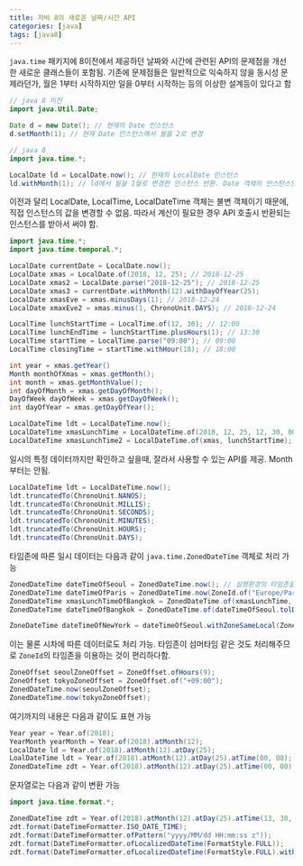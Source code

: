 ```yaml
---
title: 자바 8의 새로운 날짜/시간 API
categories: [java]
tags: [java8]
---
```


`java.time` 패키지에 8이전에서 제공하던 날짜와 시간에 관련된 API의 문제점을 개선한 새로운 클래스들이 포함됨.
기존에 문제점들은 일반적으로 익숙하지 않을 동시성 문제라던가, 월은 1부터 시작하지만 일을 0부터 시작하는 등의 이상한 설계등이 있다고 함

```java
// java 8 이전
import java.Util.Date;

Date d = new Date(); // 현재의 Date 인스턴스
d.setMonth(1); // 현재 Date 인스턴스에서 월을 2로 변경

// java 8
import java.time.*;

LocalDate ld = LocalDate.now(); // 현재의 LocalDate 인스턴스
ld.withMonth(1); // ld에서 월을 1월로 변경한 인스턴스 반환. Date 객체의 인스턴스인 d가 변경된 것과 달리 LocalDate 객체의 인스턴스인 ld는 변경이 안 됨.
```

이전과 달리 LocalDate, LocalTime, LocalDateTime 객체는 불변 객체이기 때문에, 직접 인스턴스의 값을 변경할 수 없음.
따라서 계산이 필요한 경우 API 호출시 반환되는 인스턴스를 받아서 써야 함.

```java
import java.time.*;
import java.time.temporal.*;

LocalDate currentDate = LocalDate.now();
LocalDate xmas = LocalDate.of(2018, 12, 25); // 2018-12-25
LocalDate xmas2 = LocalDate.parse("2018-12-25"); // 2018-12-25
LocalDate xmas3 = currentDate.withMonth(12).withDayOfYear(25);
LocalDate xmasEve = xmas.minusDays(1); // 2018-12-24
LocalDate xmaxEve2 = xmas.minus(1, ChronoUnit.DAYS); // 2018-12-24

LocalTime lunchStartTime = LocalTime.of(12, 30); // 12:00
LocalTime lunchEndTime = lunchStartTime.plusHours(1); // 13:30
LocalTime startTime = LocalTime.parse("09:00"); // 09:00
LocalTime closingTime = startTime.withHour(18); // 18:00

int year = xmas.getYear()
Month monthOfXmas = xmas.getMonth();
int month = xmas.getMonthValue();
int dayOfMonth = xmas.getDayOfMonth();
DayOfWeek dayOfWeek = xmas.getDayOfWeek();
int dayOfYear = xmas.getDayOfYear();

LocalDateTime ldt = LocalDateTime.now();
LocalDateTime xmasLunchTime = LocalDateTime.of(2018, 12, 25, 12, 30, 00);
LocalDateTime xmasLunchTime2 = LocalDateTime.of(xmas, lunchStartTime);
```

일시의 특정 데이터까지만 확인하고 싶을때, 잘라서 사용할 수 있는 API를 제공. Month 부터는 안됨.

```java
LocalDateTime ldt = LocalDateTime.now();
ldt.truncatedTo(ChronoUnit.NANOS);
ldt.truncatedTo(ChronoUnit.MILLIS);
ldt.truncatedTo(ChronoUnit.SECONDS);
ldt.truncatedTo(ChronoUnit.MINUTES);
ldt.truncatedTo(ChronoUnit.HOURS);
ldt.truncatedTo(ChronoUnit.DAYS);
```

타임존에 따른 일시 데이터는 다음과 같이 `java.time.ZonedDateTime` 객체로 처리 가능

```java
ZonedDateTime dateTimeOfSeoul = ZonedDateTime.now(); // 실행환경의 타임존을 따름
ZonedDateTime dateTimeOfParis = ZonedDateTime.now(ZoneId.of("Europe/Paris"));
ZonedDateTime xmasLunchTimeOfBangkok = ZonedDateTime.of(xmasLunchTime, ZoneId.of("Asia/Bangkok"));
ZonedDateTime dateTimeOfBangkok = ZonedDateTime.of(dateTimeOfSeoul.tolDateTime(), ZoneId.of("Asia/Bangkok"));

ZoneDateTime dateTimeOfNewYork = dateTimeOfSeoul.withZoneSameLocal(ZoneId.of("America/Chicago"));  
```

이는 물론 시차에 따른 데이터로도 처리 가능. 타임존이 섬머타임 같은 것도 처리해주므로 `ZoneId`의 타임존을 이용하는 것이 편리하다함.

```java
ZoneOffset seoulZoneOffset = ZoneOffset.ofHours(9);
ZoneOffset tokyoZoneOffset = ZoneOffset.of("+09:00");
ZonedDateTime.now(seoulZoneOffset);
ZonedDateTime.now(tokyoZoneOffset);
```

여기까지의 내용은 다음과 같이도 표현 가능

```java
Year year = Year.of(2018);
YearMonth yearMonth = Year.of(2018).atMonth(12);
LocalDate ld = Year.of(2018).atMonth(12).atDay(25);
LoalDateTime ldt = Year.of(2018).atMonth(12).atDay(25).atTime(00, 00);
ZonedDateTime zdt = Year.of(2018).atMonth(12).atDay(25).atTime(00, 00).atZone(ZoneId.of("Europe/London"));
```

문자열로는 다음과 같이 변환 가능

```java
import java.time.format.*;

ZonedDateTime zdt = Year.of(2018).atMonth(12).atDay(25).atTime(13, 30, 24, 123).atZone(ZoneId.of("Europe/Paris"));
zdt.format(DateTimeFormatter.ISO_DATE_TIME);
zdt.format(DateTimeFormatter.ofPattern("yyyy/MM/dd HH:mm:ss z"));
zdt.format(DateTimeFormatter.ofLocalizedDateTime(FormatStyle.FULL));
zdt.format(DateTimeFormatter.ofLocalizedDateTime(FormatStyle.FULL).withLocale(Locale.US));
```